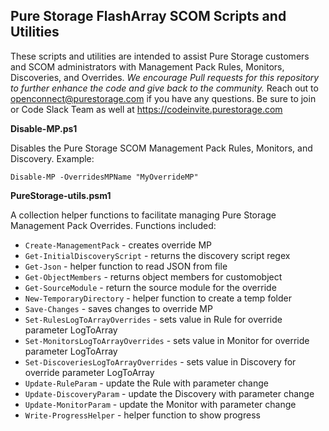## Pure Storage FlashArray SCOM Scripts and Utilities

These scripts and utilities are intended to assist Pure Storage customers and SCOM administrators with Management Pack Rules, Monitors, Discoveries, and Overrides.
*We encourage Pull requests for this repository to further enhance the code and give back to the community.*
Reach out to openconnect@purestorage.com if you have any questions.
Be sure to join or Code Slack Team as well at https://codeinvite.purestorage.com

**Disable-MP.ps1**

Disables the Pure Storage SCOM Management Pack Rules, Monitors, and Discovery. Example:

    Disable-MP -OverridesMPName "MyOverrideMP"

**PureStorage-utils.psm1**

A collection helper functions to facilitate managing Pure Storage Management Pack Overrides. Functions included:

 - `Create-ManagementPack` - creates override MP
 - `Get-InitialDiscoveryScript` - returns the discovery script regex
 - `Get-Json` -  helper function to read JSON from file
 - `Get-ObjectMembers` - returns object members for customobject
 - `Get-SourceModule` - return the source module for the override
 - `New-TemporaryDirectory` - helper function to create a temp folder
 - `Save-Changes` - saves changes to override MP
 - `Set-RulesLogToArrayOverrides` - sets value in Rule for override parameter LogToArray
 - `Set-MonitorsLogToArrayOverrides` - sets value in Monitor for override parameter LogToArray
 - `Set-DiscoveriesLogToArrayOverrides` - sets value in Discovery for override parameter LogToArray
 - `Update-RuleParam` - update the Rule with parameter change
 - `Update-DiscoveryParam` - update the Discovery with parameter change
 - `Update-MonitorParam` - update the Monitor with parameter change
 - `Write-ProgressHelper` - helper function to show progress

